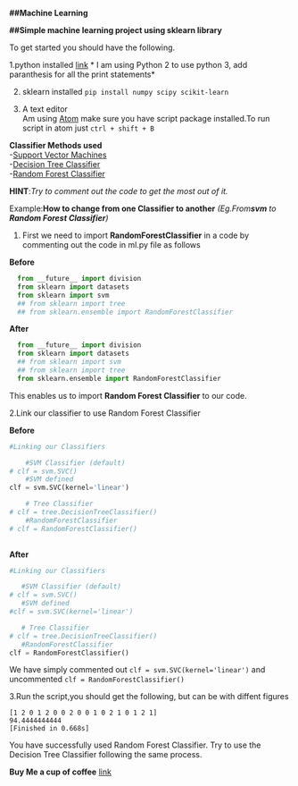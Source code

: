**##Machine Learning**

**##Simple machine learning project using sklearn library**

To get started you should have the following.

1.python installed [link](https://www.python.org/downloads/) * I am using Python 2 to use python 3, add paranthesis for all the print statements*

2. sklearn installed ``pip install numpy scipy scikit-learn``

3. A text editor <br>
    Am using [Atom](https://atom.io/) make sure you have script package installed.To run script in atom just ``ctrl + shift + B``   
  
**Classifier Methods used** <br>
  -[Support Vector Machines](http://scikit-learn.org/stable/modules/svm.html) <br>
  -[Decision Tree Classifier ](http://scikit-learn.org/stable/modules/generated/sklearn.tree.DecisionTreeClassifier.html) <br>
  -[Random Forest Classifier](http://scikit-learn.org/stable/modules/generated/sklearn.ensemble.RandomForestClassifier.html)<br>

**HINT**:*Try to comment out the code to get the most out of it.*

Example:**How to change from one Classifier to another** *(Eg.From**svm** to **Random Forest Classifier**)* <br>

1. First we need to import **RandomForestClassifier** in a code by commenting out the code in ml.py file as follows <br>

**Before**

```python
  from __future__ import division
  from sklearn import datasets
  from sklearn import svm
  ## from sklearn import tree
  ## from sklearn.ensemble import RandomForestClassifier

```
**After**

```python
  from __future__ import division
  from sklearn import datasets
  ## from sklearn import svm
  ## from sklearn import tree
  from sklearn.ensemble import RandomForestClassifier
```

This enables us to import **Random Forest Classifier** to our code.

2.Link our classifier to use Random Forest Classifier

**Before**

```python
#Linking our Classifiers

    #SVM Classifier (default)
# clf = svm.SVC()
    #SVM defined
clf = svm.SVC(kernel='linear')

    # Tree Classifier
# clf = tree.DecisionTreeClassifier()
    #RandomForestClassifier
# clf = RandomForestClassifier()
  
```
 **After**
 
 ```python
 #Linking our Classifiers

    #SVM Classifier (default)
# clf = svm.SVC()
    #SVM defined
#clf = svm.SVC(kernel='linear')

    # Tree Classifier
# clf = tree.DecisionTreeClassifier()
    #RandomForestClassifier
clf = RandomForestClassifier()
 
 ```
 We have simply commented out ``clf = svm.SVC(kernel='linear')`` and uncommented ``clf = RandomForestClassifier()``
 
 3.Run the script,you should get the following, but can be with diffent figures 
 ```
 [1 2 0 1 2 0 0 2 0 0 1 0 2 1 0 1 2 1]
94.4444444444
[Finished in 0.668s]
 ```
 You have successfully used Random Forest Classifier. Try to use the Decision Tree Classifier following the same process.

**Buy Me a cup of coffee** [link](buymeacoff.ee/UOoP6At7H)
